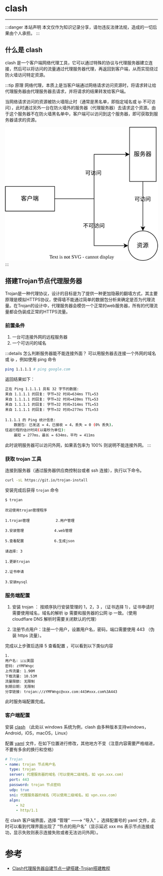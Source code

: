 # clash
---

:::danger 本站声明
本文仅作为知识记录分享，请勿违反法律法规，造成的一切后果由个人承担。
:::

## 什么是 clash

clash 是一个客户端网络代理工具，它可以通过特殊的协议与代理服务器建立连接，然后可以将访问的流量通过代理服务器代理，再返回到客户端，从而实现绕过防火墙访问特定资源。

:::tip 原理
网络代理，本质上是当客户端通过网络请求访问资源时，将请求转让给代理服务器由代理服务器去请求，并将请求的结果转发给客户端。

当网络请求访问的资源被防火墙阻止时（通常是黑名单，即指定域名或 ip 不可访问），此时通过另外一台在防火墙外的服务器（代理服务器）去请求这个资源。由于这个服务器不在防火墙黑名单中，客户端可以访问到这个服务器，即可获取到服务器请求的资源。

![clash.svg](./clash.svg)
:::



## 搭建Trojan节点代理服务器

Trojan是一种代理协议，设计的目标是为了提供一种更加隐蔽的翻墙方式，其主要原理是模拟HTTPS协议，使得墙不能通过简单的数据包分析来确定是否为代理流量。在Trojan的设计中，代理服务器会模仿一个正常的web服务器，所有的代理流量都会伪装成正常的HTTPS流量。

### 前置条件

1. 一台可连接外网的远程服务器
2. 一个可访问的域名

:::details 怎么判断服务器能不能连接外面？
可以用服务器去连接一个外网的域名或 ip ，例如使用 ping 命令
```bash
ping 1.1.1.1 # ping google.com
```
返回结果如下：
``` bash
正在 Ping 1.1.1.1 具有 32 字节的数据:
来自 1.1.1.1 的回复: 字节=32 时间=634ms TTL=53
来自 1.1.1.1 的回复: 字节=32 时间=420ms TTL=53
来自 1.1.1.1 的回复: 字节=32 时间=314ms TTL=53
来自 1.1.1.1 的回复: 字节=32 时间=277ms TTL=53

1.1.1.1 的 Ping 统计信息:
    数据包: 已发送 = 4，已接收 = 4，丢失 = 0 (0% 丢失)，
往返行程的估计时间(以毫秒为单位):
    最短 = 277ms，最长 = 634ms，平均 = 411ms
```
此时说明服务器可以访问外网，如果丢包率为 100% 则说明不能连接外网。
:::

### 获取 trojan 工具

连接到服务器（通过服务器供应商控制台或者 ssh 连接），执行以下命令。

```bash
curl -sL https://git.io/trojan-install
```

安装完成后获得 `trojan` 命令

```bash
$ trojan

欢迎使用trojan管理程序

1.trojan管理            2.用户管理

3.安装管理              4.web管理

5.查看配置              6.生成json

请选择: 3   

1.更新trojan

2.证书申请  

3.安装mysql
```

### 服务端配置

1. 安装 trojan ： 按顺序执行安装管理的 1，2，3 ，（证书选择 1），证书申请时需要使用域名，域名的解析 ip 需要和服务器的公网 ip 一致。（使用 cloudflare DNS 解析时需要关闭默认的代理）

2. 注册节点用户：注册一个用户，设置用户名，密码，端口需要使用 443 （伪装 https 流量）。

完成以上步骤后选择 5 查看配置 ，可以看到以下类似内容

```bash
1.
用户名: 🇺🇸美国
密码: zYMFWngc
上传流量: 1.90M
下载流量: 10.53M
流量限额: 无限制
到期日期: 无限制
分享链接: trojan://zYMFWngc@xxx.com:443#xxx.com%3A443

```
此时服务端配置完成。

### 客户端配置

安装 [clash](https://github.com/I-am-shy/vitepress/releases/download/assets/Clash.for.Windows-0.20.39-win-CN.7z) （此处以 windows 系统为例，clash 由多种版本支持windows，Android，iOS，macOS，Linux） 

配置 [yaml](https://github.com/I-am-shy/vitepress/releases/download/assets/clash_trojan_config.yaml) 文件，在如下位置进行修改，其他地方不变（注意内容需要严格缩进，不要有多余的换行和空格）

```yaml
# Trojan
- name: trojan 节点用户名
  type: trojan
  server: 代理服务器的域名（可以使用二级域名，如 vpn.xxx.com)
  port: 443
  password: trojan 节点密码
  udp: true
  sni: 代理服务器的域名（可以使用二级域名，如 vpn.xxx.com)
  alpn:
     - h2
     - http/1.1

```

在 clash 客户端界面，选择 “管理” ---> “导入” ，选择配置号的 yaml 文件，此时可以看到代理界面出现了 “节点的用户名”（显示延迟 xxx ms 表示节点连接成功，显示失败则表示连接失败或者无法访问外网）。



# 参考

- [Clash代理服务器自建节点一键搭建-Trojan搭建教程](https://clashyun.com/264.html)